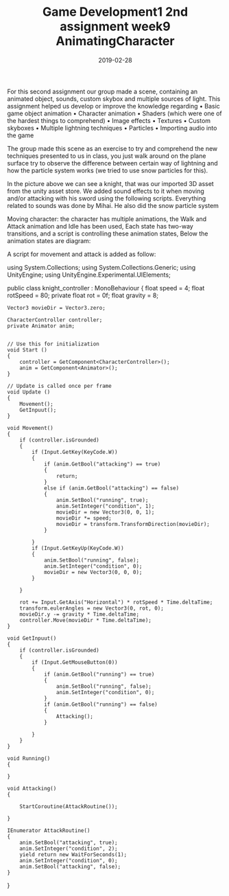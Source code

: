 ﻿---
layout: post
title: "Game Development1 2nd assignment week9 AnimatingCharacter"
date: 2019-02-28
---

For this second assignment our group made a scene, containing an animated object, sounds, custom skybox and multiple sources of light.
    This assignment helped us develop or improve the knowledge regarding
•   Basic game object animation
•   Character animation
•   Shaders (which were one of the hardest things to comprehend)
•   Image effects
•   Textures
•   Custom skyboxes
•   Multiple lightning techniques
•   Particles 
•   Importing audio into the game

The group made this scene as an exercise to try and comprehend the new techniques presented to us in class, you just walk around on the plane surface try to observe the difference between certain way of lightning and how the particle system works (we tried to use snow particles for this).
 


In the picture above we can see a knight, that was our imported 3D asset from the unity asset store. We added sound effects to it when moving and/or attacking with his sword using the following scripts. Everything related to sounds was done by Mihai. He also did the snow particle system

Moving character:
the character has multiple animations, the Walk and Attack animation and Idle has been used, 
Each state has two-way transitions, and a script is controlling these animation states,
Below the animation states are diagram:
 

A script for movement and attack is added as follow:

using System.Collections;
using System.Collections.Generic;
using UnityEngine;
using UnityEngine.Experimental.UIElements;

public class knight_controller : MonoBehaviour
{
    float speed = 4;
    float rotSpeed = 80;
    private float rot = 0f;
    float gravity = 8;

    Vector3 movieDir = Vector3.zero;

    CharacterController controller;
    private Animator anim;


    // Use this for initialization
    void Start ()
    {
        controller = GetComponent<CharacterController>();
        anim = GetComponent<Animator>();
    }
    
    // Update is called once per frame
    void Update ()
    {
        Movement();
        GetInpuut();
    }

    void Movement()
    {
        if (controller.isGrounded)
        {
            if (Input.GetKey(KeyCode.W))
            {
                if (anim.GetBool("attacking") == true)
                {
                    return;
                }
                else if (anim.GetBool("attacking") == false)
                {
                    anim.SetBool("running", true);
                    anim.SetInteger("condition", 1);
                    movieDir = new Vector3(0, 0, 1);
                    movieDir *= speed;
                    movieDir = transform.TransformDirection(movieDir);
                }

            }
            if (Input.GetKeyUp(KeyCode.W))
            {
                anim.SetBool("running", false);
                anim.SetInteger("condition", 0);
                movieDir = new Vector3(0, 0, 0);
            }

        }

        rot += Input.GetAxis("Horizontal") * rotSpeed * Time.deltaTime;
        transform.eulerAngles = new Vector3(0, rot, 0);
        movieDir.y -= gravity * Time.deltaTime;
        controller.Move(movieDir * Time.deltaTime);
    }

    void GetInpuut()
    {
        if (controller.isGrounded)
        {
            if (Input.GetMouseButton(0))
            {
                if (anim.GetBool("running") == true)
                {
                    anim.SetBool("running", false);
                    anim.SetInteger("condition", 0);
                }
                if (anim.GetBool("running") == false)
                {
                    Attacking();
                }
                
            }
        }
    }

    void Running()
    {

    }
    
    void Attacking()
    {

        StartCoroutine(AttackRoutine());
        
    }

    IEnumerator AttackRoutine()
    {
        anim.SetBool("attacking", true);
        anim.SetInteger("condition", 2);
        yield return new WaitForSeconds(1);
        anim.SetInteger("condition", 0);
        anim.SetBool("attacking", false);
    }
}
